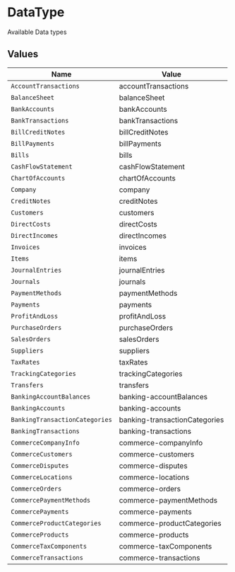 # DataType

Available Data types


## Values

| Name                           | Value                          |
| ------------------------------ | ------------------------------ |
| `AccountTransactions`          | accountTransactions            |
| `BalanceSheet`                 | balanceSheet                   |
| `BankAccounts`                 | bankAccounts                   |
| `BankTransactions`             | bankTransactions               |
| `BillCreditNotes`              | billCreditNotes                |
| `BillPayments`                 | billPayments                   |
| `Bills`                        | bills                          |
| `CashFlowStatement`            | cashFlowStatement              |
| `ChartOfAccounts`              | chartOfAccounts                |
| `Company`                      | company                        |
| `CreditNotes`                  | creditNotes                    |
| `Customers`                    | customers                      |
| `DirectCosts`                  | directCosts                    |
| `DirectIncomes`                | directIncomes                  |
| `Invoices`                     | invoices                       |
| `Items`                        | items                          |
| `JournalEntries`               | journalEntries                 |
| `Journals`                     | journals                       |
| `PaymentMethods`               | paymentMethods                 |
| `Payments`                     | payments                       |
| `ProfitAndLoss`                | profitAndLoss                  |
| `PurchaseOrders`               | purchaseOrders                 |
| `SalesOrders`                  | salesOrders                    |
| `Suppliers`                    | suppliers                      |
| `TaxRates`                     | taxRates                       |
| `TrackingCategories`           | trackingCategories             |
| `Transfers`                    | transfers                      |
| `BankingAccountBalances`       | banking-accountBalances        |
| `BankingAccounts`              | banking-accounts               |
| `BankingTransactionCategories` | banking-transactionCategories  |
| `BankingTransactions`          | banking-transactions           |
| `CommerceCompanyInfo`          | commerce-companyInfo           |
| `CommerceCustomers`            | commerce-customers             |
| `CommerceDisputes`             | commerce-disputes              |
| `CommerceLocations`            | commerce-locations             |
| `CommerceOrders`               | commerce-orders                |
| `CommercePaymentMethods`       | commerce-paymentMethods        |
| `CommercePayments`             | commerce-payments              |
| `CommerceProductCategories`    | commerce-productCategories     |
| `CommerceProducts`             | commerce-products              |
| `CommerceTaxComponents`        | commerce-taxComponents         |
| `CommerceTransactions`         | commerce-transactions          |